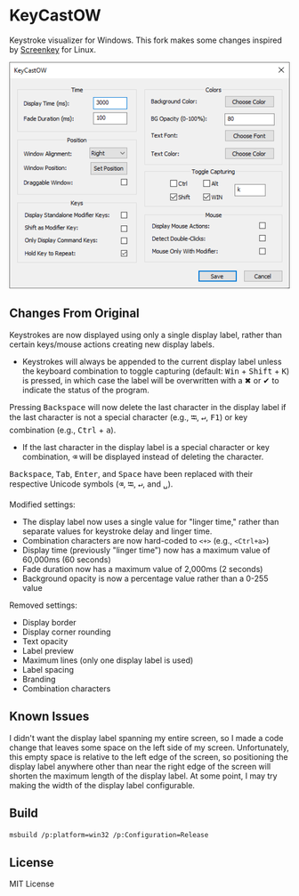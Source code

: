 # KeyCastOW

Keystroke visualizer for Windows. This fork makes some changes inspired by [Screenkey](https://gitlab.com/screenkey/screenkey) for Linux. 

![Settings dialog](./settings.png)

## Changes From Original

Keystrokes are now displayed using only a single display label, rather than certain keys/mouse actions creating new display labels. 
  - Keystrokes will always be appended to the current display label unless the keyboard combination to toggle capturing (default: <kbd>Win</kbd> + <kbd>Shift</kbd> + <kbd>K</kbd>) is pressed, in which case the label will be overwritten with a &#10006; or &#10004; to indicate the status of the program.

Pressing <kbd>Backspace</kbd> will now delete the last character in the display label if the last character is not a special character (e.g., <kbd>&#11134;</kbd>, <kbd>&#8629;</kbd>, <kbd>F1</kbd>) or key combination (e.g., <kbd>Ctrl</kbd> + <kbd>a</kbd>).
  - If the last character in the display label is a special character or key combination, <kbd>&#9003;</kbd> will be displayed instead of deleting the character.

<kbd>Backspace</kbd>, <kbd>Tab</kbd>, <kbd>Enter</kbd>, and <kbd>Space</kbd> have been replaced with their respective Unicode symbols (<kbd>&#9003;</kbd>, <kbd>&#11134;</kbd>, <kbd>&#8629;</kbd>, and <kbd>&#9251;</kbd>).

Modified settings:
  - The display label now uses a single value for "linger time," rather than separate values for keystroke delay and linger time.
  - Combination characters are now hard-coded to `<+>` (e.g., `<Ctrl+a>`)
  - Display time (previously "linger time") now has a maximum value of 60,000ms (60 seconds)
  - Fade duration now has a maximum value of 2,000ms (2 seconds)
  - Background opacity is now a percentage value rather than a 0-255 value

Removed settings:
  - Display border
  - Display corner rounding
  - Text opacity
  - Label preview
  - Maximum lines (only one display label is used)
  - Label spacing
  - Branding
  - Combination characters

## Known Issues

I didn't want the display label spanning my entire screen, so I made a code change that leaves some space on the left side of my screen. Unfortunately, this empty space is relative to the left edge of the screen, so positioning the display label anywhere other than near the right edge of the screen will shorten the maximum length of the display label. At some point, I may try making the width of the display label configurable.

## Build

`msbuild /p:platform=win32 /p:Configuration=Release`

## License

MIT License
